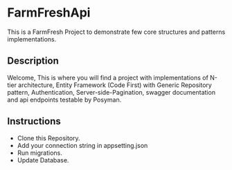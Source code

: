 # FarmFreshApi
This is a FarmFresh Project to demonstrate few core structures and patterns implementations.

## Description
Welcome, This is where you will find a project with implementations of N-tier architecture, Entity Framework (Code First) with Generic Repository pattern, Authentication, Server-side-Pagination, swagger documentation and api endpoints testable by Posyman.

## Instructions
- Clone this Repository.
- Add your connection string in appsetting.json
- Run migrations.
- Update Database.
